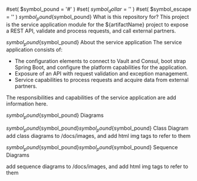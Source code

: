 #set( $symbol_pound = '#' )
#set( $symbol_dollar = '$' )
#set( $symbol_escape = '\' )
${symbol_pound}${symbol_pound} What is this repository for?
This project is the service application module for the ${artifactName} project to expose a REST API, validate and process requests, and call external partners.

${symbol_pound}${symbol_pound} About the service application
The service application consists of:
- The configuration elements to connect to Vault and Consul, boot strap Spring Boot, and configure the platform capabilities for the application.
- Exposure of an API with request validation and exception management.
- Service capabilities to process requests and acquire data from external partners.

The responsibilities and capabilities of the service application are <span color="red">add information here</span>.

${symbol_pound}${symbol_pound} Diagrams

${symbol_pound}${symbol_pound}${symbol_pound}${symbol_pound} Class Diagram
<span color="red">add class diagrams to /docs/images, and add html img tags to refer to them</span>

${symbol_pound}${symbol_pound}${symbol_pound}${symbol_pound} Sequence Diagrams

<span color="red">add sequence diagrams to /docs/images, and add html img tags to refer to them</span>

